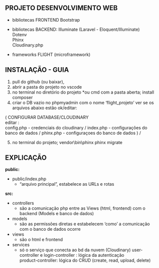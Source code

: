 ## PROJETO DESENVOLVIMENTO WEB

* bibliotecas FRONTEND
Bootstrap

* bibliotecas BACKEND:
Illuminate (Laravel - Eloquent/Illuminate)  
Dotenv  
Phinx  
Cloudinary.php

* frameworks
FLIGHT (microframework)

## INSTALAÇÃO \- GUIA

1. pull do github (ou baixar), 
2. abrir a pasta do projeto no vscode
3. no terminal no diretório do projeto *ou cmd com a pasta aberta;
   install composer 
4. criar o DB vazio no phpmyadmin com o nome ‘flight\_projeto’
   ver se os arquivos abaixo estão ok/editar:
   
( CONFIGURAR DATABASE/CLOUDINARY  
editar :  
config.php - credenciais do cloudinary /
index.php - configurações do banco de dados /
phinx.php - configuraçoes do banco de dados ) /
   
5. no terminal do projeto;
   vendor\bin\phinx
   phinx migrate 


## EXPLICAÇÃO

**public:**
* public/index.php  
  * “arquivo principal”, estabelece as URLs e rotas

**src:**
* controllers  
  * são a comunicação php entre as Views (html, frontend) com o backend (Models e banco de dados)  
* models   
  * são as permissões diretas e estabelecem ‘como’ a comunicação com o banco de dados ocorre  
* views  
  * são o html e frontend  
* services  
  * só o serviço que conecta ao bd da nuvem (Cloudinary)
user-controller e login-controller : lógica da autenticação   
product-controller: lógica do CRUD (create, read, upload, delete)
